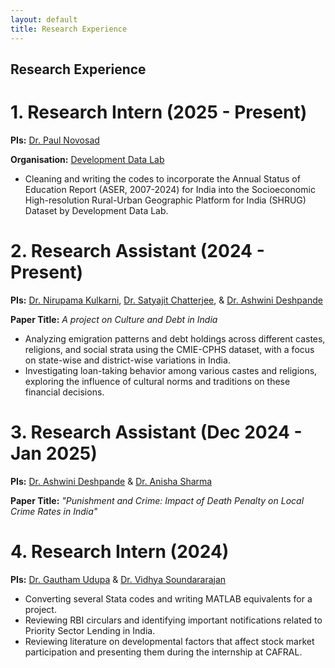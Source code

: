 ```yaml
---
layout: default
title: Research Experience
---
```

## Research Experience

# 1. Research Intern (2025 - Present)  
**PIs:** [Dr. Paul Novosad](https://paulnovosad.com/)

**Organisation:** [Development Data Lab](https://www.devdatalab.org/)

- Cleaning and writing the codes to incorporate the Annual Status of Education Report (ASER, 2007-2024) for India into the Socioeconomic High-resolution Rural-Urban Geographic Platform for India (SHRUG) Dataset by Development Data Lab.  

# 2. Research Assistant (2024 - Present)  
**PIs:** [Dr. Nirupama Kulkarni](https://www.nirupamakulkarni.com), [Dr. Satyajit Chatterjee](https://sites.google.com/site/chatterjeesatyajit/home), & [Dr. Ashwini Deshpande](https://www.ashoka.edu.in/profile/ashwini-deshpande/)  

**Paper Title:** *A project on Culture and Debt in India* 

- Analyzing emigration patterns and debt holdings across different castes, religions, and social strata using the CMIE-CPHS dataset, with a focus on state-wise and district-wise variations in India.  
- Investigating loan-taking behavior among various castes and religions, exploring the influence of cultural norms and traditions on these financial decisions.   

# 3. Research Assistant (Dec 2024 - Jan 2025)  
**PIs:** [Dr. Ashwini Deshpande](https://www.ashoka.edu.in/profile/ashwini-deshpande/) & [Dr. Anisha Sharma](https://sites.google.com/view/anishasharma/)  

**Paper Title:** *"Punishment and Crime: Impact of Death Penalty on Local Crime Rates in India"*  

# 4. Research Intern (2024)  
**PIs:** [Dr. Gautham Udupa](https://sites.google.com/view/gauthamudupa/home/) & [Dr. Vidhya Soundararajan](https://www.vidhyasrajan.com)  

- Converting several Stata codes and writing MATLAB equivalents for a project.  
- Reviewing RBI circulars and identifying important notifications related to Priority Sector Lending in India.  
- Reviewing literature on developmental factors that affect stock market participation and presenting them during the internship at CAFRAL.  
